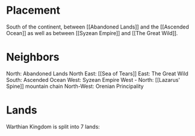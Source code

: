 # Placement
South of the continent, between [[Abandoned Lands]] and the [[Ascended Ocean]] as well as between [[Syzean Empire]] and [[The Great Wild]].

# Neighbors
North: Abandoned Lands
North East: [[Sea of Tears]]
East: The Great Wild
South: Ascended Ocean
West: Syzean Empire
West - North: [[Lazarus' Spine]] mountain chain
North-West: Orenian Principality

# Lands
Warthian Kingdom is split into 7 lands:
